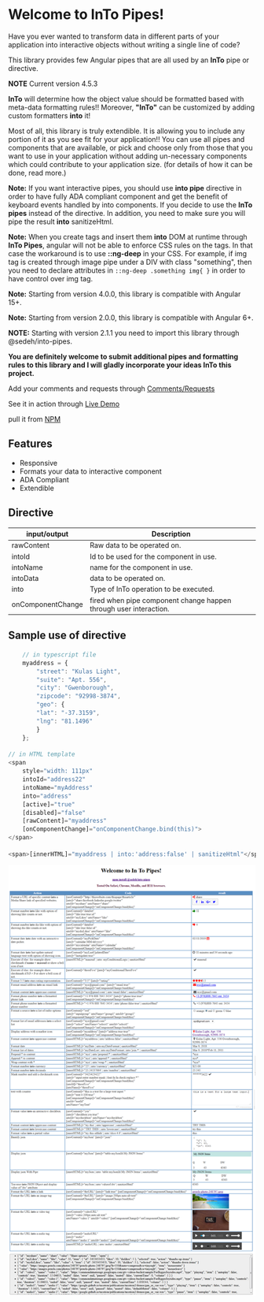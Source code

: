 # Welcome to InTo Pipes!

Have you ever wanted to transform data in different parts of your application into interactive objects without writing a single line of code? 

This library provides few Angular pipes that are all used by an **InTo** pipe or directive. 

**NOTE** Current version 4.5.3

**InTo** will determine how the object value should be formatted based with meta-data formatting rules!!
Moreover, **"InTo"** can be customized by adding custom formatters **into** it!

Most of all, this library is truly extendible. It is allowing you to include any portion of it as you see fit for your application!! You can use all pipes and components that are available, or pick and choose only from those that you want to use in your application without adding un-necessary components which could contribute to your application size. (for details of how it can be done, read more.)

**Note:** If you want interactive pipes, you should use **into pipe** directive in order to have fully ADA compliant component and get the benefit of keyboard events handled by into components. If you decide to use the **InTo pipes** instead of the directive. In addition, you need to make sure you will pipe the result **into** sanitizeHtml.

**Note:** When you create tags and insert them **into** DOM at runtime through **InTo Pipes**, angular will not be able to enforce CSS rules on the tags. In that case the workaround is to use **::ng-deep** in your CSS. For example, if img tag is created through image pipe under a DIV with class "something", then you need to declare attributes in `::ng-deep .something img{ }` in order to have control over img tag.

**Note:** Starting from version 4.0.0, this library is compatible with Angular 15+.

**Note:** Starting from version 2.0.0, this library is compatible with Angular 6+.

**NOTE:** Starting with version 2.1.1 you need to import this library through @sedeh/into-pipes.

**You are definitely welcome to submit additional pipes and formatting rules to this library and I will gladly incorporate your ideas InTo this project.** 

Add your comments and requests through [Comments/Requests](https://github.com/msalehisedeh/into-pipes/issues)

See it in action through [Live Demo](https://stackblitz.com/edit/into-pipe?file=src%2Fapp%2Fapp.component.ts)

pull it from [NPM](https://www.npmjs.com/package/@sedeh/into-pipes)

## Features
* Responsive
* Formats your data to interactive component
* ADA Compliant
* Extendible

## Directive 

| input/output      | Description                                                              |
|-------------------|--------------------------------------------------------------------------|
| rawContent        | Raw data to be operated on.                                              |
| intoId            | Id to be used for the component in use.                                  |
| intoName          | name for the component in use.                                           |
| intoData          | data to be operated on.                                                  |
| into              | Type of InTo operation to be executed.                                   |
| onComponentChange | fired when pipe component change happen through user interaction.        |


## Sample use of directive

```javascript
    // in typescript file
    myaddress = {
        "street": "Kulas Light",
        "suite": "Apt. 556",
        "city": "Gwenborough",
        "zipcode": "92998-3874",
        "geo": {
        "lat": "-37.3159",
        "lng": "81.1496"
        }
    };

// in HTML template
<span
    style="width: 111px"
    intoId="address22"
    intoName="myAddress"
    into="address"
    [active]="true"
    [disabled]="false"
    [rawContent]="myaddress"
    [onComponentChange]="onComponentChange.bind(this)">
</span>

<span>[innerHTML]="myaddress | into:'address:false' | sanitizeHtml"</span>
```

![alt text](https://raw.githubusercontent.com/msalehisedeh/into-pipes/master/sample.png  "Commands and results")


